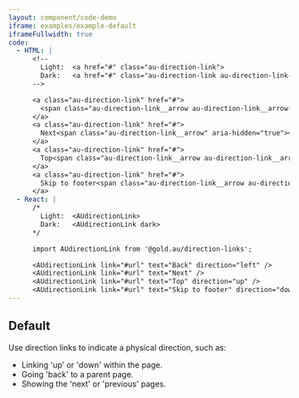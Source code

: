 ```yaml
---
layout: component/code-demo
iframe: examples/example-default
iframeFullwidth: true
code:
  - HTML: |
      <!--
        Light:  <a href="#" class="au-direction-link">
        Dark:   <a href="#" class="au-direction-link au-direction-link--dark">
      -->

      <a class="au-direction-link" href="#">
        <span class="au-direction-link__arrow au-direction-link__arrow--left" aria-hidden="true"></span>Back
      </a>
      <a class="au-direction-link" href="#">
        Next<span class="au-direction-link__arrow" aria-hidden="true"></span>
      </a>
      <a class="au-direction-link" href="#">
        Top<span class="au-direction-link__arrow au-direction-link__arrow--up" aria-hidden="true"></span>
      </a>
      <a class="au-direction-link" href="#">
        Skip to footer<span class="au-direction-link__arrow au-direction-link__arrow--down" aria-hidden="true"></span>
      </a>
  - React: |
      /*
        Light:  <AUdirectionLink>
        Dark:   <AUdirectionLink dark>
      */

      import AUdirectionLink from '@gold.au/direction-links';

      <AUdirectionLink link="#url" text="Back" direction="left" />
      <AUdirectionLink link="#url" text="Next" />
      <AUdirectionLink link="#url" text="Top" direction="up" />
      <AUdirectionLink link="#url" text="Skip to footer" direction="down" />
---
```

## Default

Use direction links to indicate a physical direction, such as:
- Linking 'up' or 'down' within the page.
- Going 'back' to a parent page.
- Showing the 'next' or 'previous' pages.
